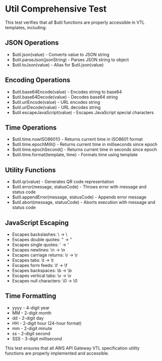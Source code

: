 # Util Comprehensive Test

This test verifies that all $util functions are properly accessible in VTL templates, including:

## JSON Operations
- $util.json(value) - Converts value to JSON string
- $util.parseJson(jsonString) - Parses JSON string to object
- $util.toJson(value) - Alias for $util.json(value)

## Encoding Operations
- $util.base64Encode(value) - Encodes string to base64
- $util.base64Decode(value) - Decodes base64 string
- $util.urlEncode(value) - URL encodes string
- $util.urlDecode(value) - URL decodes string
- $util.escapeJavaScript(value) - Escapes JavaScript special characters

## Time Operations
- $util.time.nowISO8601() - Returns current time in ISO8601 format
- $util.time.epochMilli() - Returns current time in milliseconds since epoch
- $util.time.epochSecond() - Returns current time in seconds since epoch
- $util.time.format(template, time) - Formats time using template

## Utility Functions
- $util.qr(value) - Generates QR code representation
- $util.error(message, statusCode) - Throws error with message and status code
- $util.appendError(message, statusCode) - Appends error message
- $util.abort(message, statusCode) - Aborts execution with message and status code

## JavaScript Escaping
- Escapes backslashes: \ -> \\
- Escapes double quotes: " -> \"
- Escapes single quotes: ' -> \'
- Escapes newlines: \n -> \\n
- Escapes carriage returns: \r -> \\r
- Escapes tabs: \t -> \\t
- Escapes form feeds: \f -> \\f
- Escapes backspaces: \b -> \\b
- Escapes vertical tabs: \v -> \\v
- Escapes null characters: \0 -> \\0

## Time Formatting
- yyyy - 4-digit year
- MM - 2-digit month
- dd - 2-digit day
- HH - 2-digit hour (24-hour format)
- mm - 2-digit minute
- ss - 2-digit second
- SSS - 3-digit millisecond

This test ensures that all AWS API Gateway VTL specification utility functions are properly implemented and accessible.
